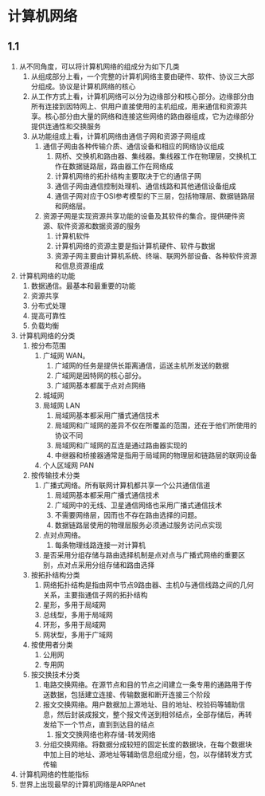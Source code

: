 # 计算机网络

## 1.1 

1. 从不同角度，可以将计算机网络的组成分为如下几类
   1. 从组成部分上看，一个完整的计算机网络主要由硬件、软件、协议三大部分组成。协议是计算机网络的核心
   2. 从工作方式上看，计算机网络可以分为边缘部分和核心部分。边缘部分由所有连接到因特网上、供用户直接使用的主机组成，用来通信和资源共享。核心部分由大量的网络和连接这些网络的路由器组成，它为边缘部分提供连通性和交换服务
   3. 从功能组成上看，计算机网络由通信子网和资源子网组成
      1. 通信子网由各种传输介质、通信设备和相应的网络协议组成
         1. 网桥、交换机和路由器、集线器。集线器工作在物理层，交换机工作在数据链路层，路由器工作在网络成
         2. 计算机网络的拓扑结构主要取决于它的通信子网
         3. 通信子网由通信控制处理机、通信线路和其他通信设备组成
         4. 通信子网对应于OSI参考模型的下三层，包括物理层、数据链路层和网络层。
      2. 资源子网是实现资源共享功能的设备及其软件的集合。提供硬件资源、软件资源和数据资源的服务
         1. 计算机软件
         2. 计算机网络的资源主要是指计算机硬件、软件与数据
         3. 资源子网主要由计算机系统、终端、联网外部设备、各种软件资源和信息资源组成
2. 计算机网络的功能
   1. 数据通信。最基本和最重要的功能
   2. 资源共享
   3. 分布式处理
   4. 提高可靠性
   5. 负载均衡
3. 计算机网络的分类
   1. 按分布范围
      1. 广域网 WAN。
         1. 广域网的任务是提供长距离通信，运送主机所发送的数据
         2. 广域网是因特网的核心部分。
         3. 广域网基本都属于点对点网络
      2. 城域网
      3. 局域网 LAN
         1. 局域网基本都采用广播式通信技术
         2. 局域网和广域网的差异不仅在所覆盖的范围，还在于他们所使用的协议不同
         3. 局域网和广域网的互连是通过路由器实现的
         4. 中继器和桥接器通常是指用于局域网的物理层和链路层的联网设备
      4. 个人区域网 PAN
   2. 按传输技术分类
      1. 广播式网络。所有联网计算机都共享一个公共通信信道
         1. 局域网基本都采用广播式通信技术
         2. 广域网中的无线、卫星通信网络也采用广播式通信技术
         3. 不需要网络层，因而也不存在路由选择的问题。
         4. 数据链路层使用的物理层服务必须通过服务访问点实现
      2. 点对点网络。
         1. 每条物理线路连接一对计算机
      3. 是否采用分组存储与路由选择机制是点对点与广播式网络的重要区别，点对点采用分组存储和路由选择
   3. 按拓扑结构分类
      1. 网络拓扑结构是指由网中节点9路由器、主机0与通信线路之间的几何关系，主要指通信子网的拓扑结构
      2. 星形，多用于局域网
      3. 总线型，多用于局域网
      4. 环形，多用于局域网
      5. 网状型，多用于广域网
   4. 按使用者分类
      1. 公用网
      2. 专用网
   5. 按交换技术分类
      1. 电路交换网络。在源节点和目的节点之间建立一条专用的通路用于传送数据，包括建立连接、传输数据和断开连接三个阶段
      2. 报文交换网络。用户数据加上源地址、目的地址、校验码等辅助信息，然后封装成报文，整个报文传送到相邻结点，全部存储后，再转发给下一个节点，直到到达目的结点
         1. 报文交换网络也称存储-转发网络
      3. 分组交换网络。将数据分成较短的固定长度的数据块，在每个数据块中加上目的地址、源地址等辅助信息组成分组，包，以存储转发方式传输
4. 计算机网络的性能指标
5. 世界上出现最早的计算机网络是ARPAnet